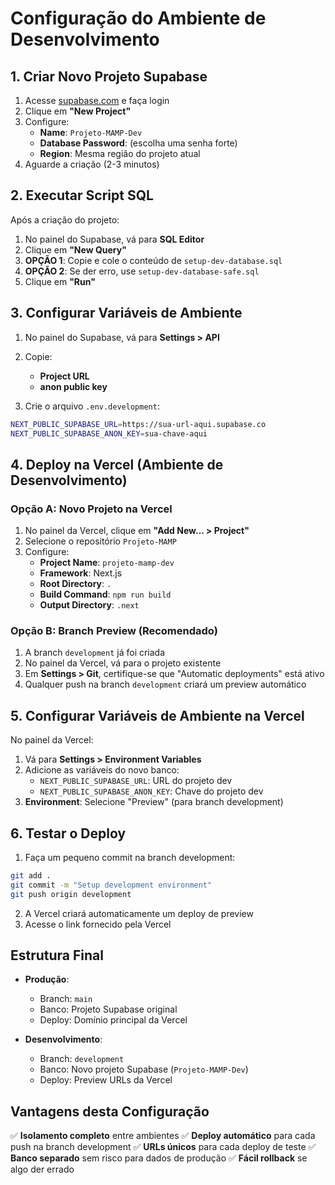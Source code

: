 # Configuração do Ambiente de Desenvolvimento

## 1. Criar Novo Projeto Supabase

1. Acesse [supabase.com](https://supabase.com) e faça login
2. Clique em **"New Project"**
3. Configure:
   - **Name**: `Projeto-MAMP-Dev`
   - **Database Password**: (escolha uma senha forte)
   - **Region**: Mesma região do projeto atual
4. Aguarde a criação (2-3 minutos)

## 2. Executar Script SQL

Após a criação do projeto:

1. No painel do Supabase, vá para **SQL Editor**
2. Clique em **"New Query"**
3. **OPÇÃO 1**: Copie e cole o conteúdo de `setup-dev-database.sql`
4. **OPÇÃO 2**: Se der erro, use `setup-dev-database-safe.sql`
5. Clique em **"Run"**

## 3. Configurar Variáveis de Ambiente

1. No painel do Supabase, vá para **Settings > API**
2. Copie:
   - **Project URL** 
   - **anon public key**

3. Crie o arquivo `.env.development`:
```bash
NEXT_PUBLIC_SUPABASE_URL=https://sua-url-aqui.supabase.co
NEXT_PUBLIC_SUPABASE_ANON_KEY=sua-chave-aqui
```

## 4. Deploy na Vercel (Ambiente de Desenvolvimento)

### Opção A: Novo Projeto na Vercel
1. No painel da Vercel, clique em **"Add New... > Project"**
2. Selecione o repositório `Projeto-MAMP`
3. Configure:
   - **Project Name**: `projeto-mamp-dev`
   - **Framework**: Next.js
   - **Root Directory**: `.`
   - **Build Command**: `npm run build`
   - **Output Directory**: `.next`

### Opção B: Branch Preview (Recomendado)
1. A branch `development` já foi criada
2. No painel da Vercel, vá para o projeto existente
3. Em **Settings > Git**, certifique-se que "Automatic deployments" está ativo
4. Qualquer push na branch `development` criará um preview automático

## 5. Configurar Variáveis de Ambiente na Vercel

No painel da Vercel:
1. Vá para **Settings > Environment Variables**
2. Adicione as variáveis do novo banco:
   - `NEXT_PUBLIC_SUPABASE_URL`: URL do projeto dev
   - `NEXT_PUBLIC_SUPABASE_ANON_KEY`: Chave do projeto dev
3. **Environment**: Selecione "Preview" (para branch development)

## 6. Testar o Deploy

1. Faça um pequeno commit na branch development:
```bash
git add .
git commit -m "Setup development environment"
git push origin development
```

2. A Vercel criará automaticamente um deploy de preview
3. Acesse o link fornecido pela Vercel

## Estrutura Final

- **Produção**: 
  - Branch: `main`
  - Banco: Projeto Supabase original
  - Deploy: Domínio principal da Vercel

- **Desenvolvimento**:
  - Branch: `development` 
  - Banco: Novo projeto Supabase (`Projeto-MAMP-Dev`)
  - Deploy: Preview URLs da Vercel

## Vantagens desta Configuração

✅ **Isolamento completo** entre ambientes
✅ **Deploy automático** para cada push na branch development
✅ **URLs únicos** para cada deploy de teste
✅ **Banco separado** sem risco para dados de produção
✅ **Fácil rollback** se algo der errado
